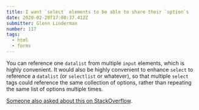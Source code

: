 ```yaml
---
title: I want `select` elements to be able to share their `option`s
date: 2020-02-20T17:08:37.412Z
submitter: Glenn Linderman
number: 117
tags:
  - html
  - forms
---
```

You can reference one `datalist` from multiple `input` elements, which is highly convenient.  It would also be highly convenient to enhance `select` to reference a `datalist` (or `selectlist` or whatever), so that multiple `select` tags could reference the same collection of options, rather than repeating the same list of options multiple times.

[Someone also asked about this on StackOverflow](https://stackoverflow.com/questions/49750135/why-does-the-select-tag-not-work-with-a-datalist-tag).
